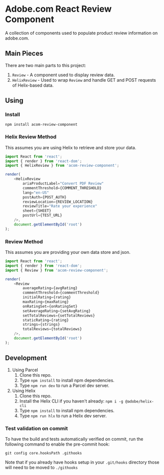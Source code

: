 # Adobe.com React Review Component
A collection of components used to populate product review information on adobe.com.

## Main Pieces
There are two main parts to this project:

1. `Review` - A component used to display review data.
2. `HelixReview` - Used to wrap `Review` and handle GET and POST requests of Helix-based data.

## Using
### Install
`npm install acom-review-component`

### Helix Review Method
This assumes you are using Helix to retrieve and store your data.

``` js
import React from 'react';
import { render } from 'react-dom';
import { HelixReview } from 'acom-review-component';

render(
    <HelixReview
        ariaProductLabel="Convert PDF Review"
        commentThreshold={COMMENT_THRESHOLD}
        lang="en-US"
        postAuth={POST_AUTH}
        reviewLocation={REVIEW_LOCATION}
        reviewTitle="Rate your experience"
        sheet={SHEET}
        postUrl={TEST_URL}
    />,
    document.getElementById('root')
);
```

### Review Method
This assumes you are providing your own data store and json.

``` js
import React from 'react';
import { render } from 'react-dom';
import { Review } from 'acom-review-component';

render(
    <Review
        averageRating={avgRating}
        commentThreshold={commentThreshold}
        initialRating={rating}
        maxRating={maxRating}
        onRatingSet={onRatingSet}
        setAverageRating={setAvgRating}
        setTotalReviews={setTotalReviews}
        staticRating={rating}
        strings={strings}
        totalReviews={totalReviews}
    />,
    document.getElementById('root')
);
```

## Development
1. Using Parcel
   1. Clone this repo.
   2. Type `npm install` to install npm dependencies.
   3. Type `npm run dev` to run a Parcel dev server.
2. Using Helix
   1. Clone this repo.
   2. Install the Helix CLI if you haven't already: `npm i -g @adobe/helix-cli`
   2. Type `npm install` to install npm dependencies.
   3. Type `npm run hlx` to run a Helix dev server.

### Test validation on commit

To have the build and tests automatically verified on commit, run the following command to enable the pre-commit hook:

`git config core.hooksPath .githooks`

Note that if you already have hooks setup in your `.git/hooks` directory those will need to be moved to `./githooks`
